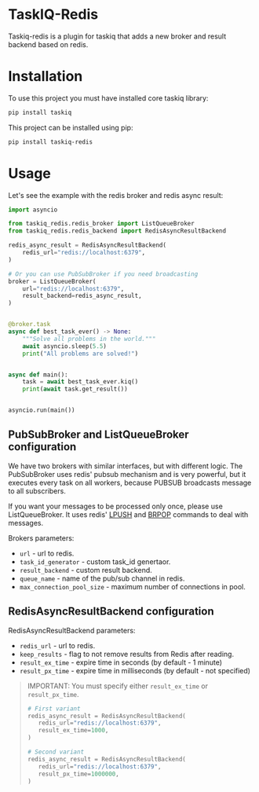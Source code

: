 # TaskIQ-Redis

Taskiq-redis is a plugin for taskiq that adds a new broker and result backend based on redis.

# Installation

To use this project you must have installed core taskiq library:
```bash
pip install taskiq
```
This project can be installed using pip:
```bash
pip install taskiq-redis
```

# Usage

Let's see the example with the redis broker and redis async result:

```python
import asyncio

from taskiq_redis.redis_broker import ListQueueBroker
from taskiq_redis.redis_backend import RedisAsyncResultBackend

redis_async_result = RedisAsyncResultBackend(
    redis_url="redis://localhost:6379",
)

# Or you can use PubSubBroker if you need broadcasting
broker = ListQueueBroker(
    url="redis://localhost:6379",
    result_backend=redis_async_result,
)


@broker.task
async def best_task_ever() -> None:
    """Solve all problems in the world."""
    await asyncio.sleep(5.5)
    print("All problems are solved!")


async def main():
    task = await best_task_ever.kiq()
    print(await task.get_result())


asyncio.run(main())
```

## PubSubBroker and ListQueueBroker configuration

We have two brokers with similar interfaces, but with different logic.
The PubSubBroker uses redis' pubsub mechanism and is very powerful,
but it executes every task on all workers, because PUBSUB broadcasts message
to all subscribers.

If you want your messages to be processed only once, please use ListQueueBroker.
It uses redis' [LPUSH](https://redis.io/commands/lpush/) and [BRPOP](https://redis.io/commands/brpop/) commands to deal with messages.

Brokers parameters:
* `url` - url to redis.
* `task_id_generator` - custom task_id genertaor.
* `result_backend` - custom result backend.
* `queue_name` - name of the pub/sub channel in redis.
* `max_connection_pool_size` - maximum number of connections in pool.

## RedisAsyncResultBackend configuration

RedisAsyncResultBackend parameters:
* `redis_url` - url to redis.
* `keep_results` - flag to not remove results from Redis after reading.
* `result_ex_time` - expire time in seconds (by default - 1 minute)
* `result_px_time` - expire time in milliseconds (by default - not specified)
> IMPORTANT: You must specify either `result_ex_time` or `result_px_time`.  
>```python
># First variant
>redis_async_result = RedisAsyncResultBackend(
>    redis_url="redis://localhost:6379",
>    result_ex_time=1000,
>)
>
># Second variant
>redis_async_result = RedisAsyncResultBackend(
>    redis_url="redis://localhost:6379",
>    result_px_time=1000000,
>)
>```